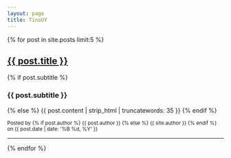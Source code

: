 ```yaml
---
layout: page
title: TinoUY
---
```


{% for post in site.posts limit:5 %}

  <article class="post-preview">
    <a href="{{ post.url | prepend: site.baseurl | replace: '//', '/' }}">
      <h2 class="post-title">{{ post.title }}</h2></a>
      {% if post.subtitle %}
        <h3 class="post-subtitle">{{ post.subtitle }}</h3>
      {% else %}
        {{ post.content | strip_html | truncatewords: 35 }}
      {% endif %}
    <p class="post-meta"><small>Posted by
      {% if post.author %}
        {{ post.author }}
      {% else %}
        {{ site.author }}
      {% endif %}
      on
      {{ post.date | date: '%B %d, %Y' }}</small></p>
  </article>

  <hr>

{% endfor %}

<script async src="//pagead2.googlesyndication.com/pagead/js/adsbygoogle.js"></script>
<script>
     (adsbygoogle = window.adsbygoogle || []).push({
          google_ad_client: "ca-pub-7765886811341988",
          enable_page_level_ads: true
     });
</script>
